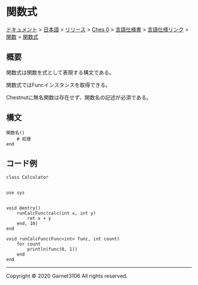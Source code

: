 # 関数式

[ドキュメント](../../../../../../../index.md) > [日本語](../../../../../../index.md) > [リリース](../../../../../index.md) > [Ches 0](../../../../index.md) > [言語仕様書](../../../index.md) > [言語仕様リンク](../../index.md) > [関数](../index.md) > [関数式](./index.md)

## 概要

関数式は関数を式として表現する構文である。

関数式ではFuncインスタンスを取得できる。

Chestnutに無名関数は存在せず、関数名の記述が必須である。

## 構文

```
関数名()
    # 処理
end
```

## コード例

```
class Calculator


use sys


void @entry()
    runCalcFunc(calc(int x, int y)
        ret x + y
    end, 10)
end

void runCalcFunc(Func<int> func, int count)
    for count
        println(func(0, 1))
    end
end
```

---

Copyright © 2020 Garnet3106 All rights reserved.

